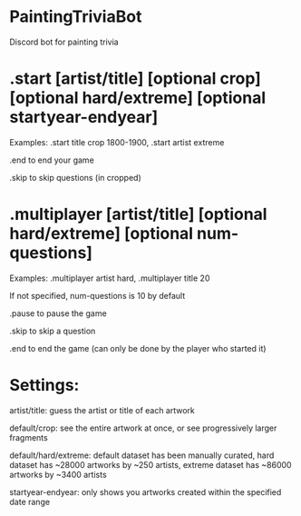 # PaintingTriviaBot
Discord bot for painting trivia

# .start [artist/title] [optional crop] [optional hard/extreme] [optional startyear-endyear]

Examples: .start title crop 1800-1900, .start artist extreme

.end to end your game

.skip to skip questions (in cropped)

# .multiplayer [artist/title] [optional hard/extreme] [optional num-questions]

Examples: .multiplayer artist hard, .multiplayer title 20

If not specified, num-questions is 10 by default

.pause to pause the game

.skip to skip a question

.end to end the game (can only be done by the player who started it)

# Settings:

artist/title: guess the artist or title of each artwork

default/crop: see the entire artwork at once, or see progressively larger fragments

default/hard/extreme: default dataset has been manually curated, hard dataset has ~28000 artworks by ~250 artists, extreme dataset has ~86000 artworks by ~3400 artists

startyear-endyear: only shows you artworks created within the specified date range
